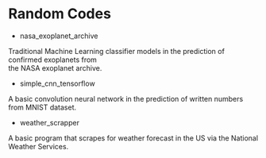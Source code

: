 # Random Codes

* nasa_exoplanet_archive

Traditional Machine Learning classifier models in the prediction of confirmed exoplanets from  
the NASA exoplanet archive.

* simple_cnn_tensorflow

A basic convolution neural network in the prediction of written numbers from MNIST dataset.

* weather_scrapper

A basic program that scrapes for weather forecast in the US via the National Weather Services.
